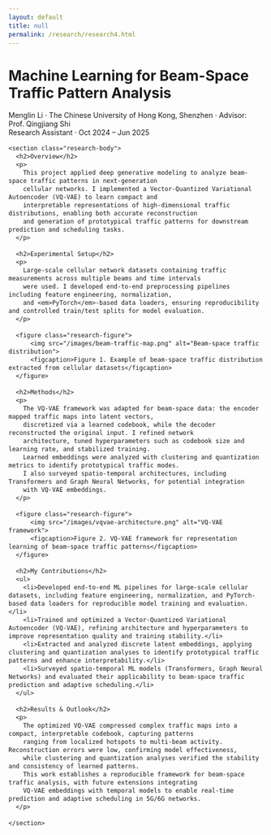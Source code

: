 ```yaml
---
layout: default
title: null
permalink: /research/research4.html
---
```


<html lang="en">
<head>
  <meta charset="UTF-8">
  <title>Machine Learning for Beam-Space Traffic Pattern Analysis</title>
  <link rel="stylesheet" href="research.css">
</head>
<body>
<div id="research-detail">
  <div class="content-card">
    <h1 class="page__title">
      Machine Learning for Beam-Space Traffic Pattern Analysis
    </h1>
    <p class="meta">
      Menglin Li · The Chinese University of Hong Kong, Shenzhen · Advisor: Prof. Qingjiang Shi<br>
      Research Assistant · Oct 2024 – Jun 2025
    </p>

    <section class="research-body">
      <h2>Overview</h2>
      <p>
        This project applied deep generative modeling to analyze beam-space traffic patterns in next-generation 
        cellular networks. I implemented a Vector-Quantized Variational Autoencoder (VQ-VAE) to learn compact and 
        interpretable representations of high-dimensional traffic distributions, enabling both accurate reconstruction 
        and generation of prototypical traffic patterns for downstream prediction and scheduling tasks.
      </p>

      <h2>Experimental Setup</h2>
      <p>
        Large-scale cellular network datasets containing traffic measurements across multiple beams and time intervals 
        were used. I developed end-to-end preprocessing pipelines including feature engineering, normalization, 
        and <em>PyTorch</em>-based data loaders, ensuring reproducibility and controlled train/test splits for model evaluation.
      </p>

      <figure class="research-figure">
          <img src="/images/beam-traffic-map.png" alt="Beam-space traffic distribution">
          <figcaption>Figure 1. Example of beam-space traffic distribution extracted from cellular datasets</figcaption>
      </figure>

      <h2>Methods</h2>
      <p>
        The VQ-VAE framework was adapted for beam-space data: the encoder mapped traffic maps into latent vectors, 
        discretized via a learned codebook, while the decoder reconstructed the original input. I refined network 
        architecture, tuned hyperparameters such as codebook size and learning rate, and stabilized training. 
        Learned embeddings were analyzed with clustering and quantization metrics to identify prototypical traffic modes. 
        I also surveyed spatio-temporal architectures, including Transformers and Graph Neural Networks, for potential integration 
        with VQ-VAE embeddings.
      </p>

      <figure class="research-figure">
          <img src="/images/vqvae-architecture.png" alt="VQ-VAE framework">
          <figcaption>Figure 2. VQ-VAE framework for representation learning of beam-space traffic patterns</figcaption>
      </figure>

      <h2>My Contributions</h2>
      <ul>
        <li>Developed end-to-end ML pipelines for large-scale cellular datasets, including feature engineering, normalization, and PyTorch-based data loaders for reproducible model training and evaluation.</li>
        <li>Trained and optimized a Vector-Quantized Variational Autoencoder (VQ-VAE), refining architecture and hyperparameters to improve representation quality and training stability.</li>
        <li>Extracted and analyzed discrete latent embeddings, applying clustering and quantization analyses to identify prototypical traffic patterns and enhance interpretability.</li>
        <li>Surveyed spatio-temporal ML models (Transformers, Graph Neural Networks) and evaluated their applicability to beam-space traffic prediction and adaptive scheduling.</li>
      </ul>

      <h2>Results & Outlook</h2>
      <p>
        The optimized VQ-VAE compressed complex traffic maps into a compact, interpretable codebook, capturing patterns 
        ranging from localized hotspots to multi-beam activity. Reconstruction errors were low, confirming model effectiveness, 
        while clustering and quantization analyses verified the stability and consistency of learned patterns. 
        This work establishes a reproducible framework for beam-space traffic analysis, with future extensions integrating 
        VQ-VAE embeddings with temporal models to enable real-time prediction and adaptive scheduling in 5G/6G networks.
      </p>

    </section>
  </div>
</div>
</body>
</html>
